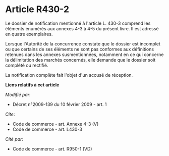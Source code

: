 # Article R430-2

Le dossier de notification mentionné à l'article L. 430-3 comprend les éléments énumérés aux annexes 4-3 à 4-5 du présent
livre. Il est adressé en quatre exemplaires. 

Lorsque l'Autorité de la concurrence constate que le dossier est incomplet ou que certains de ses éléments ne sont pas
conformes aux définitions retenues dans les annexes susmentionnées, notamment en ce qui concerne la délimitation des marchés
concernés, elle demande que le dossier soit complété ou rectifié. 

La notification complète fait l'objet d'un accusé de réception.

**Liens relatifs à cet article**

_Modifié par_:

  - Décret n°2009-139 du 10 février 2009 - art. 1

_Cite_:

  - Code de commerce - art. Annexe 4-3 (V)
  - Code de commerce - art. L430-3

_Cité par_:

  - Code de commerce - art. R950-1 (VD)
